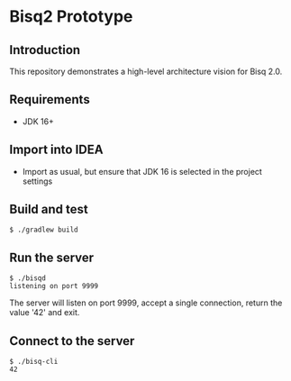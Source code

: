 # Bisq2 Prototype

## Introduction

This repository demonstrates a high-level architecture vision for Bisq 2.0.

## Requirements

- JDK 16+

## Import into IDEA

- Import as usual, but ensure that JDK 16 is selected in the project settings

## Build and test

    $ ./gradlew build

## Run the server

    $ ./bisqd
    listening on port 9999

The server will listen on port 9999, accept a single connection, return the value '42' and exit.

## Connect to the server

    $ ./bisq-cli
    42
